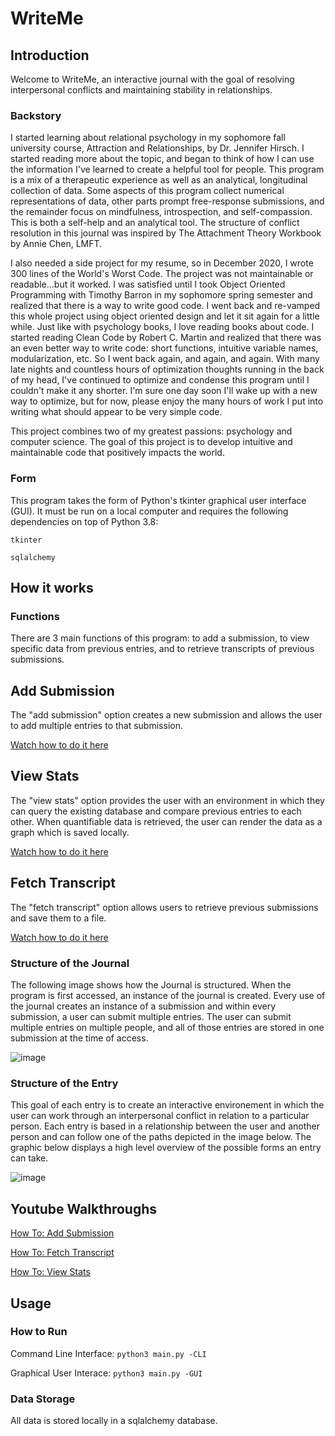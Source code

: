 # WriteMe

## Introduction

Welcome to WriteMe, an interactive journal with the goal of resolving interpersonal conflicts and maintaining stability in relationships.

### Backstory
I started learning about relational psychology in my sophomore fall university course, Attraction and Relationships, by Dr. Jennifer Hirsch. I started reading more about the topic, and began to think of how I can use the information I've learned to create a helpful tool for people. This program is a mix of a therapeutic experience as well as an analytical, longitudinal collection of data. Some aspects of this program collect numerical representations of data, other parts prompt free-response submissions, and the remainder focus on mindfulness, introspection, and self-compassion. This is both a self-help and an analytical tool. The structure of conflict resolution in this journal was inspired by The Attachment Theory Workbook by Annie Chen, LMFT.

I also needed a side project for my resume, so in December 2020, I wrote 300 lines of the World's Worst Code. The project was not maintainable or readable...but it worked. I was satisfied until I took Object Oriented Programming with Timothy Barron in my sophomore spring semester and realized that there is a way to write good code. I went back and re-vamped this whole project using object oriented design and let it sit again for a little while. Just like with psychology books, I love reading books about code. I started reading Clean Code by Robert C. Martin and realized that there was an even better way to write code: short functions, intuitive variable names, modularization, etc. So I went back again, and again, and again. With many late nights and countless hours of optimization thoughts running in the back of my head, I've continued to optimize and condense this program until I couldn't make it any shorter. I'm sure one day soon I'll wake up with a new way to optimize, but for now, please enjoy the many hours of work I put into writing what should appear to be very simple code.

This project combines two of my greatest passions: psychology and computer science. The goal of this project is to develop intuitive and maintainable code that positively impacts the world.

### Form
This program takes the form of Python's tkinter graphical user interface (GUI). It must be run on a local computer and requires the following dependencies on top of Python 3.8:

``tkinter``

``sqlalchemy``

## How it works

### Functions

There are 3 main functions of this program: to add a submission, to view specific data from previous entries, and to retrieve transcripts of previous submissions.

## Add Submission

The "add submission" option creates a new submission and allows the user to add multiple entries to that submission.

[Watch how to do it here](https://youtu.be/NKih6uXt9dg)

## View Stats

The "view stats" option provides the user with an environment in which they can query the existing database and compare previous entries to each other. When quantifiable data is retrieved, the user can render the data as a graph which is saved locally.

[Watch how to do it here](https://youtu.be/DQ6pJmo9YR8)

## Fetch Transcript

The "fetch transcript" option allows users to retrieve previous submissions and save them to a file.

[Watch how to do it here](https://youtu.be/Xu8CKvM2lnk)

### Structure of the Journal

The following image shows how the Journal is structured. When the program is first accessed, an instance of the journal is created. Every use of the journal creates an instance of a submission and within every submission, a user can submit multiple entries. The user can submit multiple entries on multiple people, and all of those entries are stored in one submission at the time of access.

![image](https://user-images.githubusercontent.com/54994003/120746447-14f9ba80-c4b4-11eb-8cc0-3380df877af9.png)


### Structure of the Entry

This goal of each entry is to create an interactive environement in which the user can work through an interpersonal conflict in relation to a particular person. Each entry is based in a relationship between the user and another person and can follow one of the paths depicted in the image below. The graphic below displays a high level overview of the possible forms an entry can take. 

![image](https://user-images.githubusercontent.com/54994003/120749074-c13da000-c4b8-11eb-90ff-67f2cc59c8bb.png)

## Youtube Walkthroughs

[How To: Add Submission](https://youtu.be/NKih6uXt9dg)

[How To: Fetch Transcript](https://youtu.be/Xu8CKvM2lnk)

[How To: View Stats](https://youtu.be/DQ6pJmo9YR8)


## Usage

### How to Run

Command Line Interface: ``python3 main.py -CLI``

Graphical User Interace: ``python3 main.py -GUI``

### Data Storage

All data is stored locally in a sqlalchemy database.
